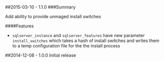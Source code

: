 ##2015-03-10 - 1.1.0
###Summary

Add ability to provide unmaged install switches

####Features
- `sqlserver_instance` and `sqlserver_features` have new parameter `install_switches` which takes a hash of install switches and writes them to a temp configuration file for the the install process

##2014-12-08 - 1.0.0
Initial release
